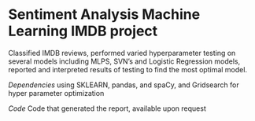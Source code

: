 # Sentiment Analysis Machine Learning IMDB project 
Classified IMDB reviews, performed varied hyperparameter testing on several models including MLPS, SVN’s and Logistic Regression models, reported and interpreted results of testing to find the most optimal model.

*Dependencies*
using SKLEARN, pandas, and spaCy, and Gridsearch for hyper parameter optimization 

*Code*
Code that generated the report, available upon request 
